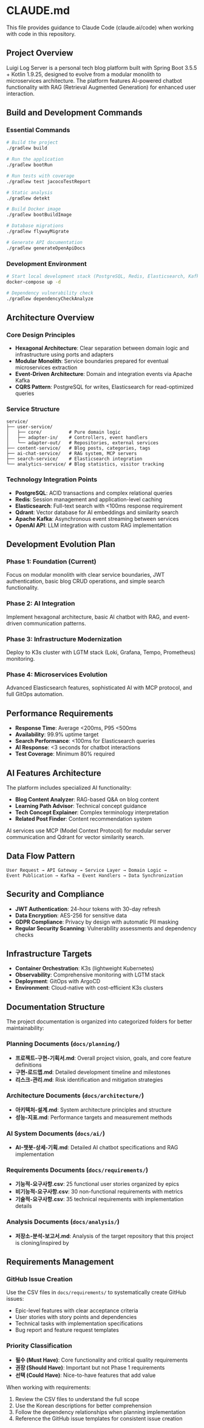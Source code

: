 # CLAUDE.md

This file provides guidance to Claude Code (claude.ai/code) when working with code in this repository.

## Project Overview

Luigi Log Server is a personal tech blog platform built with Spring Boot 3.5.5 + Kotlin 1.9.25, designed to evolve from a modular monolith to microservices architecture. The platform features AI-powered chatbot functionality with RAG (Retrieval Augmented Generation) for enhanced user interaction.

## Build and Development Commands

### Essential Commands
```bash
# Build the project
./gradlew build

# Run the application
./gradlew bootRun

# Run tests with coverage
./gradlew test jacocoTestReport

# Static analysis
./gradlew detekt

# Build Docker image
./gradlew bootBuildImage

# Database migrations
./gradlew flywayMigrate

# Generate API documentation
./gradlew generateOpenApiDocs
```

### Development Environment
```bash
# Start local development stack (PostgreSQL, Redis, Elasticsearch, Kafka)
docker-compose up -d

# Dependency vulnerability check
./gradlew dependencyCheckAnalyze
```

## Architecture Overview

### Core Design Principles
- **Hexagonal Architecture**: Clear separation between domain logic and infrastructure using ports and adapters
- **Modular Monolith**: Service boundaries prepared for eventual microservices extraction
- **Event-Driven Architecture**: Domain and integration events via Apache Kafka
- **CQRS Pattern**: PostgreSQL for writes, Elasticsearch for read-optimized queries

### Service Structure
```
service/
├── user-service/
│   ├── core/          # Pure domain logic
│   ├── adapter-in/    # Controllers, event handlers
│   └── adapter-out/   # Repositories, external services
├── content-service/   # Blog posts, categories, tags
├── ai-chat-service/   # RAG system, MCP servers
├── search-service/    # Elasticsearch integration
└── analytics-service/ # Blog statistics, visitor tracking
```

### Technology Integration Points
- **PostgreSQL**: ACID transactions and complex relational queries
- **Redis**: Session management and application-level caching
- **Elasticsearch**: Full-text search with <100ms response requirement
- **Qdrant**: Vector database for AI embeddings and similarity search
- **Apache Kafka**: Asynchronous event streaming between services
- **OpenAI API**: LLM integration with custom RAG implementation

## Development Evolution Plan

### Phase 1: Foundation (Current)
Focus on modular monolith with clear service boundaries, JWT authentication, basic blog CRUD operations, and simple search functionality.

### Phase 2: AI Integration
Implement hexagonal architecture, basic AI chatbot with RAG, and event-driven communication patterns.

### Phase 3: Infrastructure Modernization
Deploy to K3s cluster with LGTM stack (Loki, Grafana, Tempo, Prometheus) monitoring.

### Phase 4: Microservices Evolution
Advanced Elasticsearch features, sophisticated AI with MCP protocol, and full GitOps automation.

## Performance Requirements

- **Response Time**: Average <200ms, P95 <500ms
- **Availability**: 99.9% uptime target
- **Search Performance**: <100ms for Elasticsearch queries
- **AI Response**: <3 seconds for chatbot interactions
- **Test Coverage**: Minimum 80% required

## AI Features Architecture

The platform includes specialized AI functionality:
- **Blog Content Analyzer**: RAG-based Q&A on blog content
- **Learning Path Advisor**: Technical concept guidance
- **Tech Concept Explainer**: Complex terminology interpretation
- **Related Post Finder**: Content recommendation system

AI services use MCP (Model Context Protocol) for modular server communication and Qdrant for vector similarity search.

## Data Flow Pattern

```
User Request → API Gateway → Service Layer → Domain Logic → 
Event Publication → Kafka → Event Handlers → Data Synchronization
```

## Security and Compliance

- **JWT Authentication**: 24-hour tokens with 30-day refresh
- **Data Encryption**: AES-256 for sensitive data
- **GDPR Compliance**: Privacy by design with automatic PII masking
- **Regular Security Scanning**: Vulnerability assessments and dependency checks

## Infrastructure Targets

- **Container Orchestration**: K3s (lightweight Kubernetes)
- **Observability**: Comprehensive monitoring with LGTM stack
- **Deployment**: GitOps with ArgoCD
- **Environment**: Cloud-native with cost-efficient K3s clusters

## Documentation Structure

The project documentation is organized into categorized folders for better maintainability:

### Planning Documents (`docs/planning/`)
- **프로젝트-구현-기획서.md**: Overall project vision, goals, and core feature definitions
- **구현-로드맵.md**: Detailed development timeline and milestones
- **리스크-관리.md**: Risk identification and mitigation strategies

### Architecture Documents (`docs/architecture/`)
- **아키텍처-설계.md**: System architecture principles and structure
- **성능-지표.md**: Performance targets and measurement methods

### AI System Documents (`docs/ai/`)
- **AI-챗봇-상세-기획.md**: Detailed AI chatbot specifications and RAG implementation

### Requirements Documents (`docs/requirements/`)
- **기능적-요구사항.csv**: 25 functional user stories organized by epics
- **비기능적-요구사항.csv**: 30 non-functional requirements with metrics
- **기술적-요구사항.csv**: 35 technical requirements with implementation details

### Analysis Documents (`docs/analysis/`)
- **저장소-분석-보고서.md**: Analysis of the target repository that this project is cloning/inspired by

## Requirements Management

### GitHub Issue Creation
Use the CSV files in `docs/requirements/` to systematically create GitHub issues:
- Epic-level features with clear acceptance criteria
- User stories with story points and dependencies
- Technical tasks with implementation specifications
- Bug report and feature request templates

### Priority Classification
- **필수 (Must Have)**: Core functionality and critical quality requirements
- **권장 (Should Have)**: Important but not Phase 1 requirements
- **선택 (Could Have)**: Nice-to-have features that add value

When working with requirements:
1. Review the CSV files to understand the full scope
2. Use the Korean descriptions for better comprehension
3. Follow the dependency relationships when planning implementation
4. Reference the GitHub issue templates for consistent issue creation